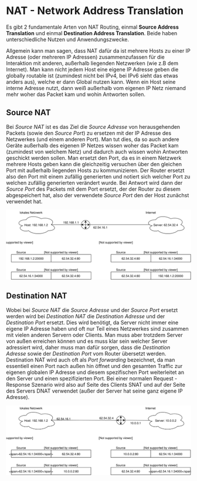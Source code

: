 # NAT - Network Address Translation

Es gibt 2 fundamentale Arten von NAT Routing, einmal **Source Address Translation** und einmal **Destination Address Translation**. Beide haben unterschiedliche Nutzen und Anwendungszwecke.

Allgemein kann man sagen, dass NAT dafür da ist mehrere Hosts zu einer IP Adresse (oder mehreren IP Adressen) zusammenzufassen für die Interaktion mit anderen, außerhalb liegenden Netzwerken (wie z.B dem Internet). Man kann nicht jedem Host eine eigene IP Adresse geben die globally routable ist (zumindest nicht bei IPv4, bei IPv6 sieht das etwas anders aus), welche er dann Global nutzen kann. Wenn ein Host seine interne Adresse nutzt, dann weiß außerhalb vom eigenen IP Netz niemand mehr woher das Packet kam und wohin Antworten sollen.

## Source NAT

Bei *Source NAT* ist es das Ziel die *Source Adresse* von herausgehenden Packets (sowie den *Source Port*) zu ersetzen mit der IP Adresse des Netzwerkes (und einem anderen Port). Man tut dies, da so auch andere Geräte außerhalb des eigenen IP Netzes wissen woher das Packet kam (zumindest von welchem Netz) und dadurch auch wissen wohin Antworten geschickt werden sollen. Man ersetzt den Port, da es in einem Netzwerk mehrere Hosts geben kann die gleichzeitig versuchen über den gleichen Port mit außerhalb liegenden Hosts zu kommunizieren. Der Router ersetzt also den Port mit einem zufällig generierten und notiert sich welcher Port zu welchen zufällig generierten verändert wurde. Bei Antwort wird dann der *Source Port* des Packets mit dem Port ersetzt, der der Router zu diesem abgespeichert hat, also der verwendete *Source Port* den der Host zunächst verwendet hat.

![S-NAT Grafik](../assets/lti/S-NAT.svg)

## Destination NAT

Wobei bei *Source NAT* die *Source Adresse* und der *Source Port* ersetzt werden wird bei *Destination NAT* die *Destination Adresse* und der *Destination Port* ersetzt. Dies wird benötigt, da Server nicht immer eine eigene IP Adresse haben und oft nur Teil eines Netzwerkes sind zusammen mit vielen anderen Servern oder Clients. Man muss aber trotzdem Server von außen erreichen können und es muss klar sein welcher Server adressiert wird, daher muss man dafür sorgen, dass die *Destination Adresse* sowie der *Destination Port* vom Router übersetzt werden. Destination NAT wird auch oft als *Port forwarding* bezeichnet, da man essentiell einen Port nach außen hin öffnet und den gesamten Traffic zur eigenen globalen IP Adresse und diesem spezifischen Port weiterleitet an den Server und einen spezifizierten Port. Bei einer normalen Request - Response Szenario wird also auf Seite des Clients SNAT und auf der Seite des Servers DNAT verwendet (außer der Server hat seine ganz eigene IP Adresse).

![D-NAT Grafik](../assets/lti/D-NAT.svg)
